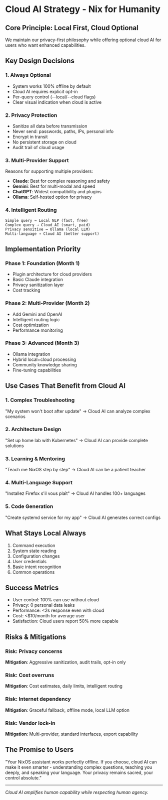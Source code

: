 # Cloud AI Strategy - Nix for Humanity

## Core Principle: Local First, Cloud Optional

We maintain our privacy-first philosophy while offering optional cloud AI for users who want enhanced capabilities.

## Key Design Decisions

### 1. Always Optional
- System works 100% offline by default
- Cloud AI requires explicit opt-in
- Per-query control (--local/--cloud flags)
- Clear visual indication when cloud is active

### 2. Privacy Protection
- Sanitize all data before transmission
- Never send: passwords, paths, IPs, personal info
- Encrypt in transit
- No persistent storage on cloud
- Audit trail of cloud usage

### 3. Multi-Provider Support
Reasons for supporting multiple providers:
- **Claude**: Best for complex reasoning and safety
- **Gemini**: Best for multi-modal and speed
- **ChatGPT**: Widest compatibility and plugins
- **Ollama**: Self-hosted option for privacy

### 4. Intelligent Routing
```
Simple query → Local NLP (fast, free)
Complex query → Cloud AI (smart, paid)
Privacy sensitive → Ollama (local LLM)
Multi-language → Cloud AI (better support)
```

## Implementation Priority

### Phase 1: Foundation (Month 1)
- Plugin architecture for cloud providers
- Basic Claude integration
- Privacy sanitization layer
- Cost tracking

### Phase 2: Multi-Provider (Month 2)
- Add Gemini and OpenAI
- Intelligent routing logic
- Cost optimization
- Performance monitoring

### Phase 3: Advanced (Month 3)
- Ollama integration
- Hybrid local+cloud processing
- Community knowledge sharing
- Fine-tuning capabilities

## Use Cases That Benefit from Cloud AI

### 1. Complex Troubleshooting
"My system won't boot after update" → Cloud AI can analyze complex scenarios

### 2. Architecture Design
"Set up home lab with Kubernetes" → Cloud AI can provide complete solutions

### 3. Learning & Mentoring
"Teach me NixOS step by step" → Cloud AI can be a patient teacher

### 4. Multi-Language Support
"Installez Firefox s'il vous plaît" → Cloud AI handles 100+ languages

### 5. Code Generation
"Create systemd service for my app" → Cloud AI generates correct configs

## What Stays Local Always

1. Command execution
2. System state reading
3. Configuration changes
4. User credentials
5. Basic intent recognition
6. Common operations

## Success Metrics

- User control: 100% can use without cloud
- Privacy: 0 personal data leaks
- Performance: <2s response even with cloud
- Cost: <$10/month for average user
- Satisfaction: Cloud users report 50% more capable

## Risks & Mitigations

### Risk: Privacy concerns
**Mitigation**: Aggressive sanitization, audit trails, opt-in only

### Risk: Cost overruns  
**Mitigation**: Cost estimates, daily limits, intelligent routing

### Risk: Internet dependency
**Mitigation**: Graceful fallback, offline mode, local LLM option

### Risk: Vendor lock-in
**Mitigation**: Multi-provider, standard interfaces, export capability

## The Promise to Users

"Your NixOS assistant works perfectly offline. If you choose, cloud AI can make it even smarter - understanding complex questions, teaching you deeply, and speaking your language. Your privacy remains sacred, your control absolute."

---

*Cloud AI amplifies human capability while respecting human agency.*